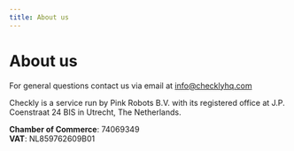 ```yaml
---
title: About us
---
```


# About us

For general questions contact us via email at [info@checklyhq.com](mailto:info@checklyhq.com)

Checkly is a service run by Pink Robots B.V. with its registered office at J.P. Coenstraat 24 BIS in Utrecht, The Netherlands.

**Chamber of Commerce**: 74069349   
**VAT**: NL859762609B01
